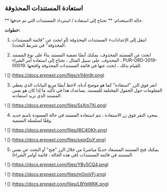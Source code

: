 ## استعادة المستندات المحذوفة

** حالة الاستخدام: ** تحتاج إلى استعادة / استرداد المستندات التي تم حذفها.

**خطوات:**

1) انتقل إلى الإعدادات> المستندات المحذوفة (أو ابحث عن "قائمة المستندات المحذوفة" في شريط البحث).

2) ابحث عن المستند المحذوف. يمكنك أيضًا تصفية المستند بناءً على نوع المستند المحذوف. على سبيل المثال ، نحتاج إلى استعادة أمر الشراء ، PUR-ORD-2019-00019. للقيام بذلك ، ابحث عنها في قائمة المستندات المحذوفة وافتحها.

! [] (https://docs.erpnext.com/files/x1l4m9r.png)

3) انقر فوق الزر "استعادة" كما هو موضح أدناه. لاحظ أيضًا مربع البيانات الذي يعطي المعلومات حول الحقول المختلفة للمستند. يساعدك هذا في تأكيد ما إذا كان هو نفس المستند الذي تريد استعادته.

! [] (https://docs.erpnext.com/files/5sXm7Xi.png)

4) بمجرد النقر فوق زر الاستعادة ، تتم استعادة المستند في حالة المسودة باسم جديد وفقًا لسلسلة التسمية.

! [] (https://docs.erpnext.com/files/IRC4OKh.png)

! [] (https://docs.erpnext.com/files/sxprDuY.png)

5) يمكنك فتح المستند المستعاد حديثًا مباشرةً من خلال الزر "فتح" أو البحث عن نفس المستند في قائمة المستندات (في هذه الحالة ، قائمة أوامر الشراء).

! [] (https://docs.erpnext.com/files/YBy5CQ4.png)

! [] (https://docs.erpnext.com/files/mOroVFj.png)

! [] (https://docs.erpnext.com/files/LBYeWKK.png)